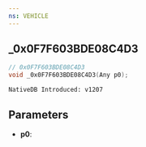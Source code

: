 ```yaml
---
ns: VEHICLE
---
```

## _0x0F7F603BDE08C4D3

```c
// 0x0F7F603BDE08C4D3
void _0x0F7F603BDE08C4D3(Any p0);
```

```
NativeDB Introduced: v1207
```

## Parameters
* **p0**:
